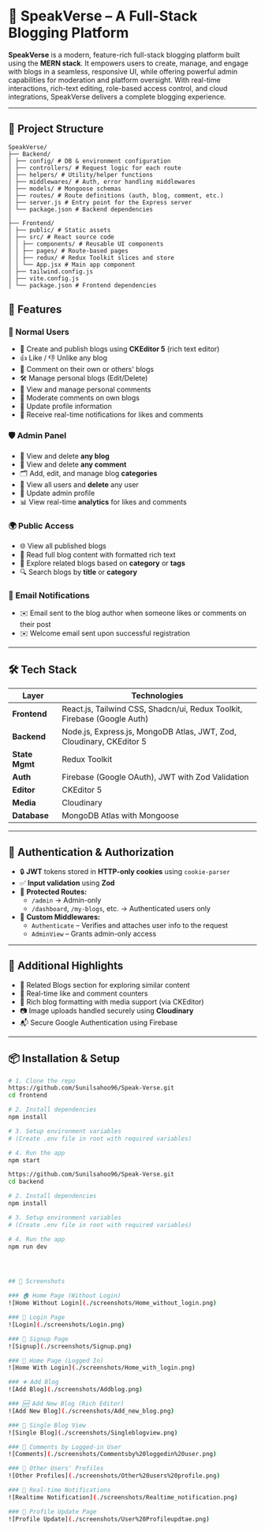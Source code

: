 # 🚀 SpeakVerse – A Full-Stack Blogging Platform

**SpeakVerse** is a modern, feature-rich full-stack blogging platform built using the **MERN stack**. It empowers users to create, manage, and engage with blogs in a seamless, responsive UI, while offering powerful admin capabilities for moderation and platform oversight. With real-time interactions, rich-text editing, role-based access control, and cloud integrations, SpeakVerse delivers a complete blogging experience.

---

## 📁 Project Structure

```
SpeakVerse/
├── Backend/
│ ├── config/ # DB & environment configuration
│ ├── controllers/ # Request logic for each route
│ ├── helpers/ # Utility/helper functions
│ ├── middlewares/ # Auth, error handling middlewares
│ ├── models/ # Mongoose schemas
│ ├── routes/ # Route definitions (auth, blog, comment, etc.)
│ ├── server.js # Entry point for the Express server
│ └── package.json # Backend dependencies
│
├── Frontend/
│ ├── public/ # Static assets
│ ├── src/ # React source code
│ │ ├── components/ # Reusable UI components
│ │ ├── pages/ # Route-based pages
│ │ ├── redux/ # Redux Toolkit slices and store
│ │ └── App.jsx # Main app component
│ ├── tailwind.config.js
│ ├── vite.config.js
│ └── package.json # Frontend dependencies

```

## 📌 Features

### 👤 Normal Users
- 📝 Create and publish blogs using **CKEditor 5** (rich text editor)
- 👍 Like / 👎 Unlike any blog
- 💬 Comment on their own or others' blogs
- 🛠 Manage personal blogs (Edit/Delete)
- 🧾 View and manage personal comments
- 🧾 Moderate comments on own blogs
- 👤 Update profile information
- 🔔 Receive real-time notifications for likes and comments

### 🛡 Admin Panel
- 📄 View and delete **any blog**
- 💬 View and delete **any comment**
- 🗂 Add, edit, and manage blog **categories**
- 👥 View all users and **delete** any user
- 👤 Update admin profile
- 📊 View real-time **analytics** for likes and comments

### 🌍 Public Access
- 🌐 View all published blogs
- 📖 Read full blog content with formatted rich text
- 🧩 Explore related blogs based on **category** or **tags**
- 🔍 Search blogs by **title** or **category**

### 💌 Email Notifications
- ✉️ Email sent to the blog author when someone likes or comments on their post
- ✉️ Welcome email sent upon successful registration

---

## 🛠 Tech Stack

| Layer         | Technologies                                                                 |
|---------------|------------------------------------------------------------------------------|
| **Frontend**  | React.js, Tailwind CSS, Shadcn/ui, Redux Toolkit, Firebase (Google Auth)     |
| **Backend**   | Node.js, Express.js, MongoDB Atlas, JWT, Zod, Cloudinary, CKEditor 5         |
| **State Mgmt**| Redux Toolkit                                                                |
| **Auth**      | Firebase (Google OAuth), JWT with Zod Validation                             |
| **Editor**    | CKEditor 5                                                                   |
| **Media**     | Cloudinary                                                                   |
| **Database**  | MongoDB Atlas with Mongoose                                                  |

---

## 🔐 Authentication & Authorization

- 🔒 **JWT** tokens stored in **HTTP-only cookies** using `cookie-parser`
- ✅ **Input validation** using **Zod**
- 🚫 **Protected Routes:**
  - `/admin` → Admin-only
  - `/dashboard`, `/my-blogs`, etc. → Authenticated users only
- 🧱 **Custom Middlewares:**
  - `Authenticate` – Verifies and attaches user info to the request
  - `AdminView` – Grants admin-only access

---

## 🧩 Additional Highlights

- 🧠 Related Blogs section for exploring similar content
- 🔁 Real-time like and comment counters
- 📄 Rich blog formatting with media support (via CKEditor)
- 📷 Image uploads handled securely using **Cloudinary**
- 📬 Secure Google Authentication using Firebase

---

## 📦 Installation & Setup

```bash
# 1. Clone the repo
https://github.com/Sunilsahoo96/Speak-Verse.git
cd frontend

# 2. Install dependencies
npm install

# 3. Setup environment variables
# (Create .env file in root with required variables)

# 4. Run the app
npm start

https://github.com/Sunilsahoo96/Speak-Verse.git
cd backend

# 2. Install dependencies
npm install

# 3. Setup environment variables
# (Create .env file in root with required variables)

# 4. Run the app
npm run dev




## 📸 Screenshots

### 🏠 Home Page (Without Login)
![Home Without Login](./screenshots/Home_without_login.png)

### 🔐 Login Page
![Login](./screenshots/Login.png)

### 📝 Signup Page
![Signup](./screenshots/Signup.png)

### 🏡 Home Page (Logged In)
![Home With Login](./screenshots/Home_with_login.png)

### ➕ Add Blog
![Add Blog](./screenshots/Addblog.png)

### 🆕 Add New Blog (Rich Editor)
![Add New Blog](./screenshots/Add_new_blog.png)

### 📑 Single Blog View
![Single Blog](./screenshots/Singleblogview.png)

### 💬 Comments by Logged-in User
![Comments](./screenshots/Commentsby%20loggedin%20user.png)

### 👥 Other Users' Profiles
![Other Profiles](./screenshots/Other%20users%20profile.png)

### 🔔 Real-time Notifications
![Realtime Notification](./screenshots/Realtime_notification.png)

### 👤 Profile Update Page
![Profile Update](./screenshots/User%20Profileupdtae.png)
